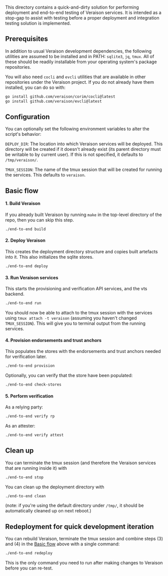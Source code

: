 This directory contains a quick-and-dirty solution for performing deployment
and end-to-end testing of Veraison services. It is intended as a stop-gap to
assist with testing before a proper deployment and integration testing solution
is implemented.

## Prerequisites

In addition to usual Veraison development dependencies, the following utilities
are assumed to be installed and in PATH: `sqlite3`, `jq`, `tmux`. All of these
should be readily installable from your operating system's package
repositories.

You will also need `cocli` and `evcli` utilities that are available in other
repositories under the Veraison project. If you do not already have them
installed, you can do so with:

```sh
go install github.com/veraison/corim/cocli@latest
go install github.com/veraison/evcli@latest
```

## Configuration

You can optionally set the following environment variables to alter the
script's behavior:

`DEPLOY_DIR`: The location into which Veraison services will be deployed. This
directory will be created if it doesn't already exist (its parent directory
must be writable to by current user). If this is not specified, it defaults to
`/tmp/veraison/`.

`TMUX_SESSION`: The name of the tmux session that will be created for running
the services. This defaults to `veraison`.

## Basic flow

#### 1. Build Veraison

If you already built Veraison by running `make` in the top-level directory of
the repo, then you can skip this step.

```sh
./end-to-end build
```

#### 2. Deploy Veraison

This creates the deployment directory structure and copies built artefacts into
it. This also initializes the sqlite stores.

```sh
./end-to-end deploy
```

#### 3. Run Veraison services

This starts the provisioning and verification API services, and the vts
backend.

```sh
./end-to-end run
```

You should now be able to attach to the tmux session with the services using `tmux
attach -t veraison` (assuming you haven't changed `TMUX_SESSION`). This will
give you to terminal output from the running services.

#### 4. Provision endorsements and trust anchors

This populates the stores with the endorsements and trust anchors needed for
verification later.

```sh
./end-to-end provision
```

Optionally, you can verify that the store have been populated:

```sh
./end-to-end check-stores
```

#### 5. Perform verification

As a relying party:

```sh
./end-to-end verify rp
```

As an attester:

```sh
./end-to-end verify attest
```

## Clean up

You can terminate the tmux session (and therefore the Veraison services that
are running inside it) with

```sh
./end-to-end stop
```

You can clean up the deployment directory with

```sh
./end-to-end clean
```

(note: if you're using the default directory under `/tmp/`, it should be
automatically cleaned up on next reboot.)


## Redeployment for quick development iteration

You can rebuild Veraison, terminate the tmux session and combine steps (3) and (4) in the [Basic flow](#basic-flow) above with a single command:

```sh
./end-to-end redeploy
```

This is the only command you need to run after making changes to Veraison
before you can re-test.
